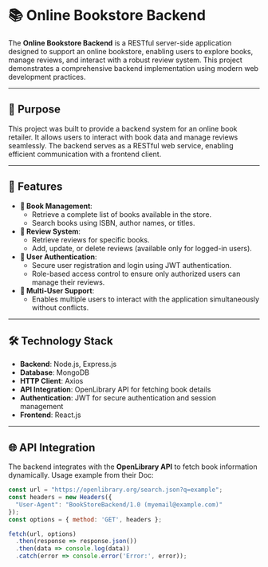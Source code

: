 # 📚 Online Bookstore Backend

The **Online Bookstore Backend** is a RESTful server-side application designed to support an online bookstore, enabling users to explore books, manage reviews, and interact with a robust review system. This project demonstrates a comprehensive backend implementation using modern web development practices.

---

## 🌟 Purpose

This project was built to provide a backend system for an online book retailer. It allows users to interact with book data and manage reviews seamlessly. The backend serves as a RESTful web service, enabling efficient communication with a frontend client.

---

## 🚀 Features

- **📖 Book Management**:
  - Retrieve a complete list of books available in the store.
  - Search books using ISBN, author names, or titles.
- **📝 Review System**:
  - Retrieve reviews for specific books.
  - Add, update, or delete reviews (available only for logged-in users).
- **👥 User Authentication**:
  - Secure user registration and login using JWT authentication.
  - Role-based access control to ensure only authorized users can manage their reviews.
- **🔄 Multi-User Support**:
  - Enables multiple users to interact with the application simultaneously without conflicts.

---

## 🛠️ Technology Stack

- **Backend**: Node.js, Express.js
- **Database**: MongoDB
- **HTTP Client**: Axios
- **API Integration**: OpenLibrary API for fetching book details
- **Authentication**: JWT for secure authentication and session management
- **Frontend**: React.js 

---

## 🌐 API Integration

The backend integrates with the **OpenLibrary API** to fetch book information dynamically. Usage example from their Doc:
```javascript
const url = "https://openlibrary.org/search.json?q=example";
const headers = new Headers({
  "User-Agent": "BookStoreBackend/1.0 (myemail@example.com)"
});
const options = { method: 'GET', headers };

fetch(url, options)
  .then(response => response.json())
  .then(data => console.log(data))
  .catch(error => console.error('Error:', error));
